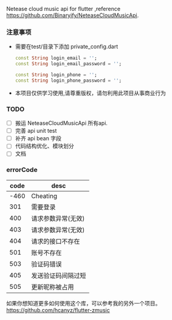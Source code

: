 Netease cloud music api for flutter ,reference https://github.com/Binaryify/NeteaseCloudMusicApi. 

### 注意事项
- 需要在test/目录下添加 private_config.dart
    ```dart
    const String login_email = '';
    const String login_email_password = '';
    
    const String login_phone = '';
    const String login_phone_password = '';
    ```
- 本项目仅供学习使用,请尊重版权，请勿利用此项目从事商业行为

### TODO
- [ ] 搬运 NeteaseCloudMusicApi 所有api.
- [ ] 完善 api unit test
- [ ] 补齐 api bean 字段
- [ ] 代码结构优化、模块划分
- [ ] 文档

### errorCode

| code | desc                   |
|------|--------------------    |
| -460 | Cheating               |
| 301  | 需要登录               |
| 400  | 请求参数异常(无效)     |
| 403  | 请求参数异常(无效)     |
| 404  | 请求的接口不存在       |
| 501  | 账号不存在             |
| 503  | 验证码错误             |
| 405  | 发送验证码间隔过短     |
| 505  | 更新昵称被占用         |


如果你想知道更多如何使用这个库，可以参考我的另外一个项目。https://github.com/hcanyz/flutter-zmusic